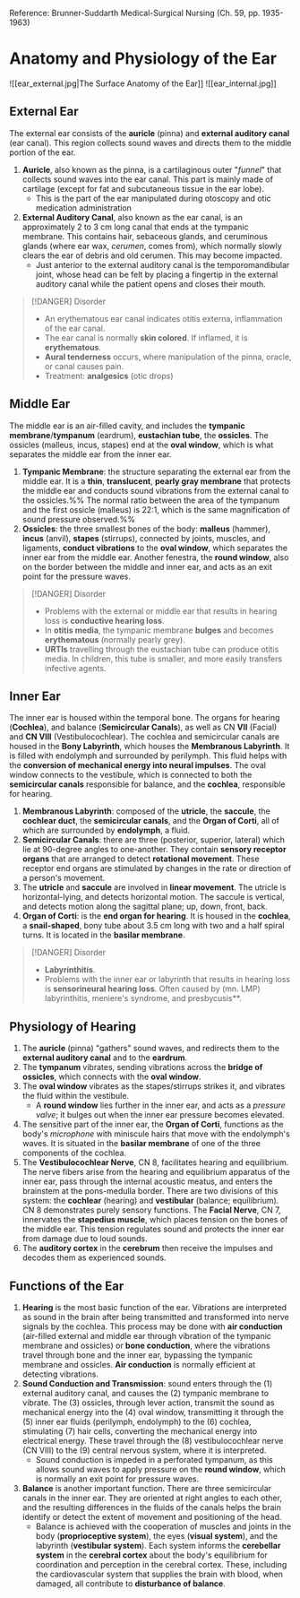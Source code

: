 Reference: Brunner-Suddarth Medical-Surgical Nursing (Ch. 59, pp. 1935-1963)
# Anatomy and Physiology of the Ear
![[ear_external.jpg|The Surface Anatomy of the Ear]]
![[ear_internal.jpg]]
## External Ear
The external ear consists of the **auricle** (pinna) and **external auditory canal** (ear canal). This region collects sound waves and directs them to the middle portion of the ear.
1. **Auricle**, also known as the pinna, is a cartilaginous outer "*funnel*" that collects sound waves into the ear canal. This part is mainly made of cartilage (except for fat and subcutaneous tissue in the ear lobe).
	- This is the part of the ear manipulated during otoscopy and otic medication administration
2. **External Auditory Canal**, also known as the ear canal, is an approximately 2 to 3 cm long canal that ends at the tympanic membrane. This contains hair, sebaceous glands, and ceruminous glands (where ear wax, *cerumen*, comes from), which normally slowly clears the ear of debris and old cerumen. This may become impacted.
	- Just anterior to the external auditory canal is the temporomandibular joint, whose head can be felt by placing a fingertip in the external auditory canal while the patient opens and closes their mouth.
>[!DANGER] Disorder
>- An erythematous ear canal indicates otitis externa, inflammation of the ear canal.
>- The ear canal is normally **skin colored**. If inflamed, it is **erythematous**.
>- **Aural tenderness** occurs, where manipulation of the pinna, oracle, or canal causes pain.
>- Treatment: **analgesics** (otic drops)
## Middle Ear
The middle ear is an air-filled cavity, and includes the **tympanic membrane**/**tympanum** (eardrum), **eustachian tube**, the **ossicles**. The ossicles (malleus, incus, stapes) end at the **oval window**, which is what separates the middle ear from the inner ear.
1. **Tympanic Membrane**: the structure separating the external ear from the middle ear. It is a **thin**, **translucent**, **pearly gray membrane** that protects the middle ear and conducts sound vibrations from the external canal to the ossicles.%% The normal ratio between the area of the tympanum and the first ossicle (malleus) is 22:1, which is the same magnification of sound pressure observed.%%
2. **Ossicles**: the three smallest bones of the body: **malleus** (hammer), **incus** (anvil), **stapes** (stirrups), connected by joints, muscles, and ligaments, **conduct vibrations** to the **oval window**, which separates the inner ear from the middle ear. Another fenestra, the **round window**, also on the border between the middle and inner ear, and acts as an exit point for the pressure waves.
>[!DANGER] Disorder
>- Problems with the external or middle ear that results in hearing loss is **conductive hearing loss**.
>- In **otitis media**, the tympanic membrane **bulges** and becomes **erythematous** (normally pearly grey).
>- **URTIs** travelling through the eustachian tube can produce otitis media. In children, this tube is smaller, and more easily transfers infective agents.
## Inner Ear
The inner ear is housed within the temporal bone. The organs for hearing (**Cochlea**), and balance (**Semicircular Canals**), as well as CN **VII** (Facial) and **CN VIII** (Vestibulocochlear). The cochlea and semicircular canals are housed in the **Bony Labyrinth**, which houses the **Membranous Labyrinth**. It is filled with endolymph and surrounded by perilymph. This fluid helps with the **conversion of mechanical energy into neural impulses**. The oval window connects to the vestibule, which is connected to both the **semicircular canals** responsible for balance, and the **cochlea**, responsible for hearing.
1. **Membranous Labyrinth**: composed of the **utricle**, the **saccule**, the **cochlear duct**, the **semicircular canals**, and the **Organ of Corti**, all of which are surrounded by **endolymph**, a fluid.
2. **Semicircular Canals**: there are three (posterior, superior, lateral) which lie at 90-degree angles to one-another. They contain **sensory receptor organs** that are arranged to detect **rotational movement**. These receptor end organs are stimulated by changes in the rate or direction of a person's movement.
3. The **utricle** and **saccule** are involved in **linear movement**. The utricle is horizontal-lying, and detects horizontal motion. The saccule is vertical, and detects motion along the sagittal plane; up, down, front, back.
4. **Organ of Corti**: is the **end organ for hearing**. It is housed in the **cochlea**, a **snail-shaped**, bony tube about 3.5 cm long with two and a half spiral turns. It is located in the **basilar membrane**.
>[!DANGER] Disorder
>- **Labyrinthitis**.
>- Problems with the inner ear or labyrinth that results in hearing loss is **sensorineural hearing loss**. Often caused by (mn. LMP) labyrinthitis, meniere's syndrome, and presbycusis**.
## Physiology of Hearing
1. The **auricle** (pinna) "gathers" sound waves, and redirects them to the **external auditory canal** and to the **eardrum**.
2. The **tympanum** vibrates, sending vibrations across the **bridge of ossicles**, which connects with the **oval window**.
3. The **oval window** vibrates as the stapes/stirrups strikes it, and vibrates the fluid within the vestibule.
	- A **round window** lies further in the inner ear, and acts as a *pressure valve*; it bulges out when the inner ear pressure becomes elevated.
4. The sensitive part of the inner ear, the **Organ of Corti**, functions as the body's *microphone* with miniscule hairs that move with the endolymph's waves. It is situated in the **basilar membrane** of one of the three components of the cochlea.
5. The **Vestibulocochlear Nerve**, CN 8, facilitates hearing and equilibrium. The nerve fibers arise from the hearing and equilibrium apparatus of the inner ear, pass through the internal acoustic meatus, and enters the brainstem at the pons-medulla border. There are two divisions of this system: the **cochlear** (hearing) and **vestibular** (balance; equilibrium). CN 8 demonstrates purely sensory functions. The **Facial Nerve**, CN 7, innervates the **stapedius muscle**, which places tension on the bones of the middle ear. This tension regulates sound and protects the inner ear from damage due to loud sounds.
6. The **auditory cortex** in the **cerebrum** then receive the impulses and decodes them as experienced sounds.
## Functions of the Ear
1. **Hearing** is the most basic function of the ear. Vibrations are interpreted as sound in the brain after being transmitted and transformed into nerve signals by the cochlea. This process may be done with **air conduction** (air-filled external and middle ear through vibration of the tympanic membrane and ossicles) or **bone conduction**, where the vibrations travel through bone and the inner ear, bypassing the tympanic membrane and ossicles. **Air conduction** is normally efficient at detecting vibrations.
2. **Sound Conduction and Transmission**: sound enters through the (1) external auditory canal, and causes the (2) tympanic membrane to vibrate. The (3) ossicles, through lever action, transmit the sound as mechanical energy into the (4) oval window, transmitting it through the (5) inner ear fluids (perilymph, endolymph) to the (6) cochlea, stimulating (7) hair cells, converting the mechanical energy into electrical energy. These travel through the (8) vestibulocochlear nerve (CN VIII) to the (9) central nervous system, where it is interpreted.
	- Sound conduction is impeded in a perforated tympanum, as this allows sound waves to apply pressure on the **round window**, which is normally an exit point for pressure waves.
3. **Balance** is another important function. There are three semicircular canals in the inner ear. They are oriented at right angles to each other, and the resulting differences in the fluids of the canals helps the brain identify or detect the extent of movement and positioning of the head.
	- Balance is achieved with the cooperation of muscles and joints in the body (**proprioceptive system**), the eyes (**visual system**), and the labyrinth (**vestibular system**). Each system informs the **cerebellar system** in the **cerebral cortex** about the body's equilibrium for coordination and perception in the cerebral cortex. These, including the cardiovascular system that supplies the brain with blood, when damaged, all contribute to **disturbance of balance**.